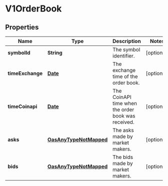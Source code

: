 

# V1OrderBook

## Properties

Name | Type | Description | Notes
------------ | ------------- | ------------- | -------------
**symbolId** | **String** | The symbol identifier. |  [optional]
**timeExchange** | [**Date**](Date.md) | The exchange time of the order book. |  [optional]
**timeCoinapi** | [**Date**](Date.md) | The CoinAPI time when the order book was received. |  [optional]
**asks** | [**OasAnyTypeNotMapped**](.md) | The asks made by market makers. |  [optional]
**bids** | [**OasAnyTypeNotMapped**](.md) | The bids made by market makers. |  [optional]




